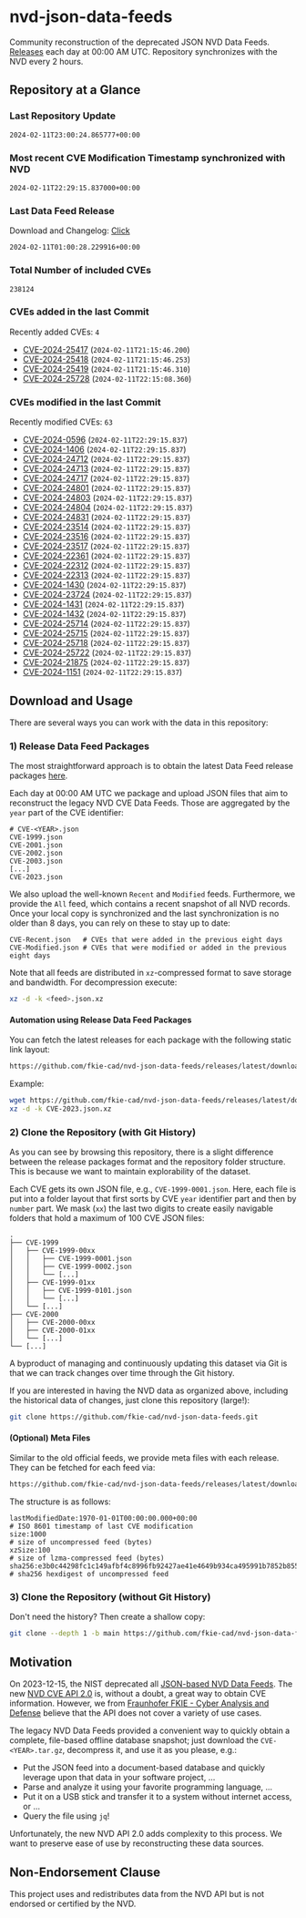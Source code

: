 # nvd-json-data-feeds

Community reconstruction of the deprecated JSON NVD Data Feeds. 
[Releases](https://github.com/fkie-cad/nvd-json-data-feeds/releases/latest) each day at 00:00 AM UTC.
Repository synchronizes with the NVD every 2 hours.

## Repository at a Glance

### Last Repository Update

```plain
2024-02-11T23:00:24.865777+00:00
```

### Most recent CVE Modification Timestamp synchronized with NVD

```plain
2024-02-11T22:29:15.837000+00:00
```

### Last Data Feed Release

Download and Changelog: [Click](https://github.com/fkie-cad/nvd-json-data-feeds/releases/latest)

```plain
2024-02-11T01:00:28.229916+00:00
```

### Total Number of included CVEs

```plain
238124
```

### CVEs added in the last Commit

Recently added CVEs: `4`

* [CVE-2024-25417](CVE-2024/CVE-2024-254xx/CVE-2024-25417.json) (`2024-02-11T21:15:46.200`)
* [CVE-2024-25418](CVE-2024/CVE-2024-254xx/CVE-2024-25418.json) (`2024-02-11T21:15:46.253`)
* [CVE-2024-25419](CVE-2024/CVE-2024-254xx/CVE-2024-25419.json) (`2024-02-11T21:15:46.310`)
* [CVE-2024-25728](CVE-2024/CVE-2024-257xx/CVE-2024-25728.json) (`2024-02-11T22:15:08.360`)


### CVEs modified in the last Commit

Recently modified CVEs: `63`

* [CVE-2024-0596](CVE-2024/CVE-2024-05xx/CVE-2024-0596.json) (`2024-02-11T22:29:15.837`)
* [CVE-2024-1406](CVE-2024/CVE-2024-14xx/CVE-2024-1406.json) (`2024-02-11T22:29:15.837`)
* [CVE-2024-24712](CVE-2024/CVE-2024-247xx/CVE-2024-24712.json) (`2024-02-11T22:29:15.837`)
* [CVE-2024-24713](CVE-2024/CVE-2024-247xx/CVE-2024-24713.json) (`2024-02-11T22:29:15.837`)
* [CVE-2024-24717](CVE-2024/CVE-2024-247xx/CVE-2024-24717.json) (`2024-02-11T22:29:15.837`)
* [CVE-2024-24801](CVE-2024/CVE-2024-248xx/CVE-2024-24801.json) (`2024-02-11T22:29:15.837`)
* [CVE-2024-24803](CVE-2024/CVE-2024-248xx/CVE-2024-24803.json) (`2024-02-11T22:29:15.837`)
* [CVE-2024-24804](CVE-2024/CVE-2024-248xx/CVE-2024-24804.json) (`2024-02-11T22:29:15.837`)
* [CVE-2024-24831](CVE-2024/CVE-2024-248xx/CVE-2024-24831.json) (`2024-02-11T22:29:15.837`)
* [CVE-2024-23514](CVE-2024/CVE-2024-235xx/CVE-2024-23514.json) (`2024-02-11T22:29:15.837`)
* [CVE-2024-23516](CVE-2024/CVE-2024-235xx/CVE-2024-23516.json) (`2024-02-11T22:29:15.837`)
* [CVE-2024-23517](CVE-2024/CVE-2024-235xx/CVE-2024-23517.json) (`2024-02-11T22:29:15.837`)
* [CVE-2024-22361](CVE-2024/CVE-2024-223xx/CVE-2024-22361.json) (`2024-02-11T22:29:15.837`)
* [CVE-2024-22312](CVE-2024/CVE-2024-223xx/CVE-2024-22312.json) (`2024-02-11T22:29:15.837`)
* [CVE-2024-22313](CVE-2024/CVE-2024-223xx/CVE-2024-22313.json) (`2024-02-11T22:29:15.837`)
* [CVE-2024-1430](CVE-2024/CVE-2024-14xx/CVE-2024-1430.json) (`2024-02-11T22:29:15.837`)
* [CVE-2024-23724](CVE-2024/CVE-2024-237xx/CVE-2024-23724.json) (`2024-02-11T22:29:15.837`)
* [CVE-2024-1431](CVE-2024/CVE-2024-14xx/CVE-2024-1431.json) (`2024-02-11T22:29:15.837`)
* [CVE-2024-1432](CVE-2024/CVE-2024-14xx/CVE-2024-1432.json) (`2024-02-11T22:29:15.837`)
* [CVE-2024-25714](CVE-2024/CVE-2024-257xx/CVE-2024-25714.json) (`2024-02-11T22:29:15.837`)
* [CVE-2024-25715](CVE-2024/CVE-2024-257xx/CVE-2024-25715.json) (`2024-02-11T22:29:15.837`)
* [CVE-2024-25718](CVE-2024/CVE-2024-257xx/CVE-2024-25718.json) (`2024-02-11T22:29:15.837`)
* [CVE-2024-25722](CVE-2024/CVE-2024-257xx/CVE-2024-25722.json) (`2024-02-11T22:29:15.837`)
* [CVE-2024-21875](CVE-2024/CVE-2024-218xx/CVE-2024-21875.json) (`2024-02-11T22:29:15.837`)
* [CVE-2024-1151](CVE-2024/CVE-2024-11xx/CVE-2024-1151.json) (`2024-02-11T22:29:15.837`)


## Download and Usage

There are several ways you can work with the data in this repository:

### 1) Release Data Feed Packages

The most straightforward approach is to obtain the latest Data Feed release packages [here](https://github.com/fkie-cad/nvd-json-data-feeds/releases/latest).

Each day at 00:00 AM UTC we package and upload JSON files that aim to reconstruct the legacy NVD CVE Data Feeds.
Those are aggregated by the `year` part of the CVE identifier:

```
# CVE-<YEAR>.json
CVE-1999.json
CVE-2001.json
CVE-2002.json
CVE-2003.json
[...]
CVE-2023.json
```

We also upload the well-known `Recent` and `Modified` feeds.
Furthermore, we provide the `All` feed, which contains a recent snapshot of all NVD records.
Once your local copy is synchronized and the last synchronization is no older than 8 days, you can rely on these to stay up to date:

```plain
CVE-Recent.json   # CVEs that were added in the previous eight days
CVE-Modified.json # CVEs that were modified or added in the previous eight days
```

Note that all feeds are distributed in `xz`-compressed format to save storage and bandwidth.
For decompression execute:

```sh
xz -d -k <feed>.json.xz
```


#### Automation using Release Data Feed Packages

You can fetch the latest releases for each package with the following static link layout:

```sh
https://github.com/fkie-cad/nvd-json-data-feeds/releases/latest/download/CVE-<YEAR>.json.xz
```

Example:

```sh
wget https://github.com/fkie-cad/nvd-json-data-feeds/releases/latest/download/CVE-2023.json.xz
xz -d -k CVE-2023.json.xz
```



### 2) Clone the Repository (with Git History)

As you can see by browsing this repository, there is a slight difference between the release packages format and the repository folder structure.
This is because we want to maintain explorability of the dataset.

Each CVE gets its own JSON file, e.g., `CVE-1999-0001.json`.
Here, each file is put into a folder layout that first sorts by CVE `year` identifier part and then by `number` part.
We mask (`xx`) the last two digits to create easily navigable folders that hold a maximum of 100 CVE JSON files:

```plain
.
├── CVE-1999
│   ├── CVE-1999-00xx
│   │   ├── CVE-1999-0001.json
│   │   ├── CVE-1999-0002.json
│   │   └── [...]
│   ├── CVE-1999-01xx
│   │   ├── CVE-1999-0101.json
│   │   └── [...]
│   └── [...]
├── CVE-2000
│   ├── CVE-2000-00xx
│   ├── CVE-2000-01xx
│   └── [...]
└── [...]
```

A byproduct of managing and continuously updating this dataset via Git is that we can track changes over time through the Git history.

If you are interested in having the NVD data as organized above, including the historical data of changes, just clone this repository (large!):

```sh
git clone https://github.com/fkie-cad/nvd-json-data-feeds.git
```

#### (Optional) Meta Files

Similar to the old official feeds, we provide meta files with each release. They can be fetched for each feed via:

```sh
https://github.com/fkie-cad/nvd-json-data-feeds/releases/latest/download/CVE-<YEAR>.meta
```

The structure is as follows:

```plain
lastModifiedDate:1970-01-01T00:00:00.000+00:00                          # ISO 8601 timestamp of last CVE modification
size:1000                                                               # size of uncompressed feed (bytes)
xzSize:100                                                              # size of lzma-compressed feed (bytes)
sha256:e3b0c44298fc1c149afbf4c8996fb92427ae41e4649b934ca495991b7852b855 # sha256 hexdigest of uncompressed feed
```


### 3) Clone the Repository (without Git History)

Don't need the history? Then create a shallow copy:

```sh
git clone --depth 1 -b main https://github.com/fkie-cad/nvd-json-data-feeds.git
```

## Motivation

On 2023-12-15, the NIST deprecated all [JSON-based NVD Data Feeds](https://nvd.nist.gov/vuln/data-feeds#divRetirementBanner-1).
The new [NVD CVE API 2.0](https://nvd.nist.gov/developers/vulnerabilities) is, without a doubt, a great way to obtain CVE information.
However, we from [Fraunhofer FKIE - Cyber Analysis and Defense](https://www.fkie.fraunhofer.de/en/departments/cad.html) believe that the API does not cover a variety of use cases.

The legacy NVD Data Feeds provided a convenient way to quickly obtain a complete, file-based offline database snapshot; just download the `CVE-<YEAR>.tar.gz`, decompress it, and use it as you please, e.g.:

* Put the JSON feed into a document-based database and quickly leverage upon that data in your software project, ...
* Parse and analyze it using your favorite programming language, ...
* Put it on a USB stick and transfer it to a system without internet access, or ...
* Query the file using `jq`!

Unfortunately, the new NVD API 2.0 adds complexity to this process.
We want to preserve ease of use by reconstructing these data sources.

## Non-Endorsement Clause

This project uses and redistributes data from the NVD API but is not endorsed or certified by the NVD.